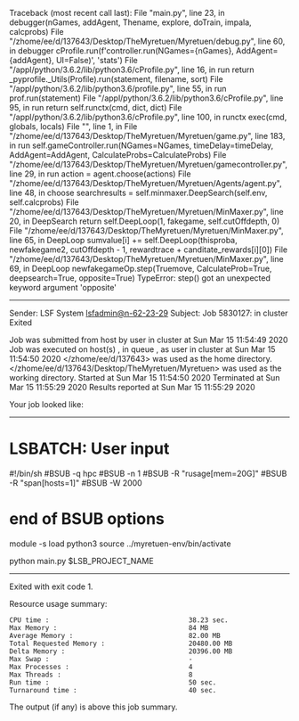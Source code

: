 Traceback (most recent call last):
  File "main.py", line 23, in <module>
    debugger(nGames, addAgent, Thename, explore, doTrain, impala, calcprobs)
  File "/zhome/ee/d/137643/Desktop/TheMyretuen/Myretuen/debug.py", line 60, in debugger
    cProfile.run(f'controller.run(NGames={nGames}, AddAgent={addAgent}, UI=False)', 'stats')
  File "/appl/python/3.6.2/lib/python3.6/cProfile.py", line 16, in run
    return _pyprofile._Utils(Profile).run(statement, filename, sort)
  File "/appl/python/3.6.2/lib/python3.6/profile.py", line 55, in run
    prof.run(statement)
  File "/appl/python/3.6.2/lib/python3.6/cProfile.py", line 95, in run
    return self.runctx(cmd, dict, dict)
  File "/appl/python/3.6.2/lib/python3.6/cProfile.py", line 100, in runctx
    exec(cmd, globals, locals)
  File "<string>", line 1, in <module>
  File "/zhome/ee/d/137643/Desktop/TheMyretuen/Myretuen/game.py", line 183, in run
    self.gameController.run(NGames=NGames, timeDelay=timeDelay, AddAgent=AddAgent, CalculateProbs=CalculateProbs)
  File "/zhome/ee/d/137643/Desktop/TheMyretuen/Myretuen/gamecontroller.py", line 29, in run
    action = agent.choose(actions)
  File "/zhome/ee/d/137643/Desktop/TheMyretuen/Myretuen/Agents/agent.py", line 48, in choose
    searchresults = self.minmaxer.DeepSearch(self.env, self.calcprobs)
  File "/zhome/ee/d/137643/Desktop/TheMyretuen/Myretuen/MinMaxer.py", line 20, in DeepSearch
    return self.DeepLoop(1, fakegame, self.cutOffdepth, 0)
  File "/zhome/ee/d/137643/Desktop/TheMyretuen/Myretuen/MinMaxer.py", line 65, in DeepLoop
    sumvalue[i] += self.DeepLoop(thisproba, newfakegame2, cutOffdepth - 1, rewardtrace + canditate_rewards[i][0])
  File "/zhome/ee/d/137643/Desktop/TheMyretuen/Myretuen/MinMaxer.py", line 69, in DeepLoop
    newfakegameOp.step(Truemove, CalculateProb=True, deepsearch=True, opposite=True)
TypeError: step() got an unexpected keyword argument 'opposite'

------------------------------------------------------------
Sender: LSF System <lsfadmin@n-62-23-29>
Subject: Job 5830127: <NNAgent5MinMax-2-5-fix> in cluster <dcc> Exited

Job <NNAgent5MinMax-2-5-fix> was submitted from host <n-62-27-18> by user <s183905> in cluster <dcc> at Sun Mar 15 11:54:49 2020
Job was executed on host(s) <n-62-23-29>, in queue <hpc>, as user <s183905> in cluster <dcc> at Sun Mar 15 11:54:50 2020
</zhome/ee/d/137643> was used as the home directory.
</zhome/ee/d/137643/Desktop/TheMyretuen/Myretuen> was used as the working directory.
Started at Sun Mar 15 11:54:50 2020
Terminated at Sun Mar 15 11:55:29 2020
Results reported at Sun Mar 15 11:55:29 2020

Your job looked like:

------------------------------------------------------------
# LSBATCH: User input
#!/bin/sh
#BSUB -q hpc
#BSUB -n 1
#BSUB -R "rusage[mem=20G]"
#BSUB -R "span[hosts=1]"
#BSUB -W 2000
# end of BSUB options

module -s load python3
source ../myretuen-env/bin/activate

python main.py $LSB_PROJECT_NAME


------------------------------------------------------------

Exited with exit code 1.

Resource usage summary:

    CPU time :                                   38.23 sec.
    Max Memory :                                 84 MB
    Average Memory :                             82.00 MB
    Total Requested Memory :                     20480.00 MB
    Delta Memory :                               20396.00 MB
    Max Swap :                                   -
    Max Processes :                              4
    Max Threads :                                8
    Run time :                                   50 sec.
    Turnaround time :                            40 sec.

The output (if any) is above this job summary.

